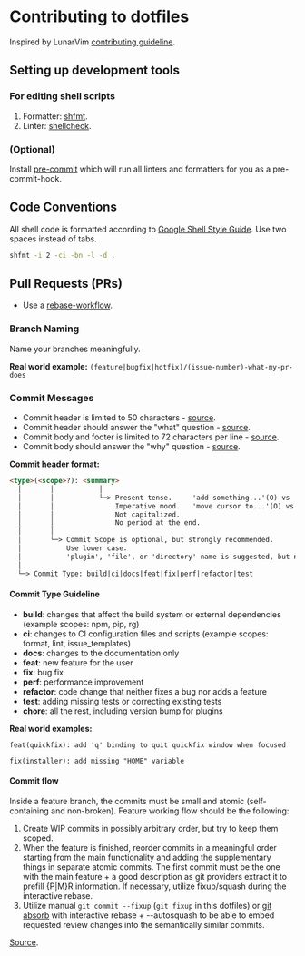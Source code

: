 # Contributing to dotfiles

Inspired by LunarVim [contributing guideline](https://github.com/LunarVim/LunarVim/blob/rolling/CONTRIBUTING.md).

## Setting up development tools

### For editing shell scripts

1. Formatter: [shfmt](https://github.com/mvdan/sh#shfmt).
2. Linter: [shellcheck](https://github.com/koalaman/shellcheck).

### (Optional)

Install [pre-commit](https://github.com/pre-commit/pre-commit) which will run all linters and formatters for you as a pre-commit-hook.

## Code Conventions

All shell code is formatted according to [Google Shell Style Guide](https://google.github.io/styleguide/shellguide.html). Use two spaces instead of tabs.

```sh
shfmt -i 2 -ci -bn -l -d .
```

## Pull Requests (PRs)

- Use a [rebase-workflow](http://git-scm.com/book/en/v2/Git-Branching-Rebasing).

### Branch Naming

Name your branches meaningfully.

**Real world example:**
```(feature|bugfix|hotfix)/(issue-number)-what-my-pr-does```

### Commit Messages

- Commit header is limited to 50 characters - [source](https://chris.beams.io/posts/git-commit/).
- Commit header should answer the "what" question - [source](https://github.blog/2022-06-30-write-better-commits-build-better-projects/#explain-the-context).
- Commit body and footer is limited to 72 characters per line - [source](https://chris.beams.io/posts/git-commit/).
- Commit body should answer the "why" question - [source](https://github.blog/2022-06-30-write-better-commits-build-better-projects/#explain-the-context).

**Commit header format:**

```md
<type>(<scope>?): <summary>
  │       │           │
  │       │           └─> Present tense.     'add something...'(O) vs 'added something...'(X)
  │       │               Imperative mood.   'move cursor to...'(O) vs 'moves cursor to...'(X)
  │       │               Not capitalized.
  │       │               No period at the end.
  │       │
  │       └─> Commit Scope is optional, but strongly recommended.
  │           Use lower case.
  │           'plugin', 'file', or 'directory' name is suggested, but not limited.
  │
  └─> Commit Type: build|ci|docs|feat|fix|perf|refactor|test
```

#### Commit Type Guideline

- **build**: changes that affect the build system or external dependencies (example scopes: npm, pip, rg)
- **ci**: changes to CI configuration files and scripts (example scopes: format, lint, issue_templates)
- **docs**: changes to the documentation only
- **feat**: new feature for the user
- **fix**: bug fix
- **perf**: performance improvement
- **refactor**: code change that neither fixes a bug nor adds a feature
- **test**: adding missing tests or correcting existing tests
- **chore**: all the rest, including version bump for plugins

**Real world examples:**

```feat(quickfix): add 'q' binding to quit quickfix window when focused```

```fix(installer): add missing "HOME" variable```

#### Commit flow

Inside a feature branch, the commits must be small and atomic (self-containing and non-broken). Feature working flow should be the following:

1. Create WIP commits in possibly arbitrary order, but try to keep them scoped.
2. When the feature is finished, reorder commits in a meaningful order starting from the main functionality and adding the supplementary things in separate atomic commits. The first commit must be the one with the main feature + a good description as git providers extract it to prefill {P|M}R information. If necessary, utilize fixup/squash during the interactive rebase.
3. Utilize manual `git commit --fixup` (`git fixup` in this dotfiles) or [git absorb](https://github.com/tummychow/git-absorb) with interactive rebase + --autosquash to be able to embed requested review changes into the semantically similar commits.

[Source](https://github.blog/2022-06-30-write-better-commits-build-better-projects/).
